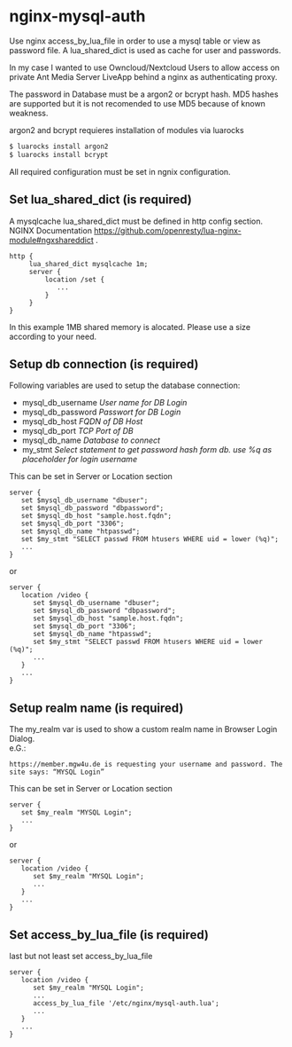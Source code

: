 # nginx-mysql-auth

Use nginx access_by_lua_file in order to use a mysql table or view as password file.
A lua_shared_dict is used as cache for user and passwords.

In my case I wanted to use Owncloud/Nextcloud Users to allow access on private Ant Media Server LiveApp behind a nginx as authenticating proxy. 

The password in Database must be a argon2 or bcrypt hash. MD5 hashes are supported but it is not recomended to use MD5 because of known weakness.

argon2 and bcrypt requieres installation of modules via luarocks

```bash
$ luarocks install argon2
$ luarocks install bcrypt
```

All required configuration must be set in ngnix configuration.

## Set lua_shared_dict (is required)

A mysqlcache lua_shared_dict must be defined in http config section. NGINX Documentation https://github.com/openresty/lua-nginx-module#ngxshareddict .

```nginx
http {
     lua_shared_dict mysqlcache 1m;
     server {
         location /set {
            ...
         }
     }
}
```

In this example 1MB shared memory is alocated. Please use a size according to your need. 

## Setup db connection (is required)

Following variables are used to setup the database connection:
* mysql_db_username    _User name for DB Login_
* mysql_db_password    _Passwort for DB Login_
* mysql_db_host        _FQDN of DB Host_
* mysql_db_port        _TCP Port of DB_
* mysql_db_name        _Database to connect_
* my_stmt              _Select statement to get password hash form db. use %q as placeholder for login username_

This can be set in Server or Location section

```nginx
server {
   set $mysql_db_username "dbuser";
   set $mysql_db_password "dbpassword";
   set $mysql_db_host "sample.host.fqdn";
   set $mysql_db_port "3306";
   set $mysql_db_name "htpasswd";
   set $my_stmt "SELECT passwd FROM htusers WHERE uid = lower (%q)";
   ...
}
```
or
```nginx
server {
   location /video {
      set $mysql_db_username "dbuser";
      set $mysql_db_password "dbpassword";
      set $mysql_db_host "sample.host.fqdn";
      set $mysql_db_port "3306";
      set $mysql_db_name "htpasswd";
      set $my_stmt "SELECT passwd FROM htusers WHERE uid = lower (%q)";
      ...
   }
   ...
}
```   

## Setup realm name (is required)

The my_realm var is used to show a custom realm name in Browser Login Dialog.  
e.G.:
```
https://member.mgw4u.de is requesting your username and password. The site says: “MYSQL Login”
```
This can be set in Server or Location section

```nginx
server {
   set $my_realm "MYSQL Login";
   ...
}
```
or
```nginx
server {
   location /video {
      set $my_realm "MYSQL Login";
      ...
   }
   ...
}
```   

## Set access_by_lua_file (is required)

last but not least set access_by_lua_file

```nginx
server {
   location /video {
      set $my_realm "MYSQL Login";
      ...
      access_by_lua_file '/etc/nginx/mysql-auth.lua';
      ...
   }
   ...
}
```   

